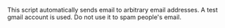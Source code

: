 This script automatically sends email to arbitrary email addresses.
A test gmail account is used.
Do not use it to spam people's email.

